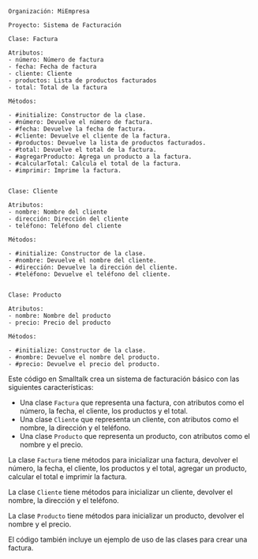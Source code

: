 ```smalltalk
Organización: MiEmpresa

Proyecto: Sistema de Facturación

Clase: Factura

Atributos:
- número: Número de factura
- fecha: Fecha de factura
- cliente: Cliente
- productos: Lista de productos facturados
- total: Total de la factura

Métodos:

- #initialize: Constructor de la clase.
- #número: Devuelve el número de factura.
- #fecha: Devuelve la fecha de factura.
- #cliente: Devuelve el cliente de la factura.
- #productos: Devuelve la lista de productos facturados.
- #total: Devuelve el total de la factura.
- #agregarProducto: Agrega un producto a la factura.
- #calcularTotal: Calcula el total de la factura.
- #imprimir: Imprime la factura.


Clase: Cliente

Atributos:
- nombre: Nombre del cliente
- dirección: Dirección del cliente
- teléfono: Teléfono del cliente

Métodos:

- #initialize: Constructor de la clase.
- #nombre: Devuelve el nombre del cliente.
- #dirección: Devuelve la dirección del cliente.
- #teléfono: Devuelve el teléfono del cliente.


Clase: Producto

Atributos:
- nombre: Nombre del producto
- precio: Precio del producto

Métodos:

- #initialize: Constructor de la clase.
- #nombre: Devuelve el nombre del producto.
- #precio: Devuelve el precio del producto.
```

Este código en Smalltalk crea un sistema de facturación básico con las siguientes características:

* Una clase `Factura` que representa una factura, con atributos como el número, la fecha, el cliente, los productos y el total.
* Una clase `Cliente` que representa un cliente, con atributos como el nombre, la dirección y el teléfono.
* Una clase `Producto` que representa un producto, con atributos como el nombre y el precio.

La clase `Factura` tiene métodos para inicializar una factura, devolver el número, la fecha, el cliente, los productos y el total, agregar un producto, calcular el total e imprimir la factura.

La clase `Cliente` tiene métodos para inicializar un cliente, devolver el nombre, la dirección y el teléfono.

La clase `Producto` tiene métodos para inicializar un producto, devolver el nombre y el precio.

El código también incluye un ejemplo de uso de las clases para crear una factura.